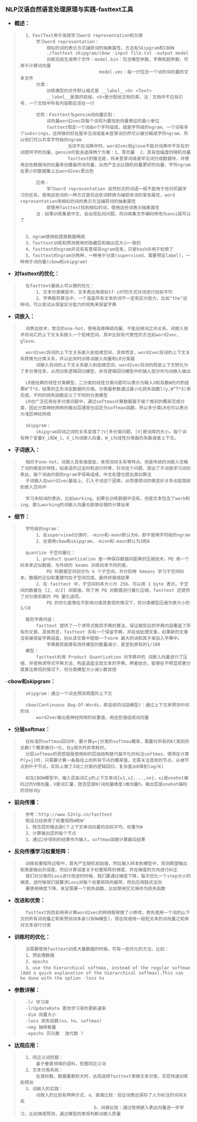 ### NLP汉语自然语言处理原理与实践-fasttext工具
- **概述：**
>       1、FastText用于高效学习word representation和分类
>           学习word representation：
>               相似的词的表示方式捕获词的抽象属性，方法有Skipgram和CBOW
>               ./fasttext skipgram/cbow -input file.txt -output model
>               训练完成生成两个文件：model.bin：包含模型参数、字典和超参数，可用于计算词向量
>                                   model.vec：每一行包含一个词的词向量的文本文件
>           分类：
>               训练模型的文件默认格式是 __label__<X> <Text>
>               __label__是类的前缀，<X>是分配给文档的类，注：文档中不应有引号，一个文档中所有内容都应该在一行
>
>           优势：Fasttext与gensim词向量区别：
>               词向量word2vec将每个词视为要找到向量表征的最小单位
>               fasttext假定一个词由n个字符组成，就是字符级的ngram，一个词有多个subsrings，这样做的好处是罕见词或者未登录词仍然可以被分解成字符ngram，所以他们可以共享字符级的ngram
>                       当词不在词典中时，word2vec和glove不能对词典中不存在的词提供字的向量，gensim可能会选择两个方案：1、零向量  2、具有低幅度的随机向量
>                       fasttext的做法是，将未登录词或者罕见词分成数据块，并使用这些数据块的向量来创建最终词向量，从而产生出比随机向量更好的向量，字符ngram在更小的数据集上比word2vec更出色
>
>           应用：
>               学习word representation 自然形式的词语一般不能用于任何机器学习的任务，使用这些词的一种方式是将这些词转换为捕获改词的某些属性，word representation用相似的词的表示方法捕获词的抽象属性
>               即使用fasttext找到相似的词，使用这些词表示抽象属性
>           注：如果训练集是中文，会出现乱码问题，将训练集文件编码修改为ansi就可以了
>
>
>       2、ngram使用前提是数据稀疏
>       3、fasttext训练和预测使用的隐藏层和输出层大小一致的
>       4、fasttext的ngram并没有有意保存ngram信息，只是hash并用于检索了
>       5、fasttext的ngram分两种，一种用于分类(supervised，需要预设label)，一种用于词向量(cbow和skipgram)
>
>

- **对fasttext的优化：**
>       在fasttext基础上可以做的优化：
>           1、文本分类模型中，文本表达用类似tf-idf的方式对词进行加权平均
>           2、字典裁剪算法中，一个涵盖所有文本的词不一定有区分能力，比如"the"这种词，可以尝试从保留区分能力的视角来保留字典
>
>
>
>


- **词嵌入：**
>       词表达技术，常见的one-hot，使用高维稀疏向量，不能反映词之间关系，词嵌入技术将词汇的上下文关系嵌入一个低维空间，其中比较有代表性的方法如word2vec、glove。
>
>       word2vec将词的上下文关系嵌入到低维空间，具体而言，word2vec将词的上下文关系转换为分类关系，并以此同时训练词嵌入向量和LR分类器
>           词嵌入将词的上下文关系嵌入到低维空间，word2vec将词的局部上下文转化为了多分类任务，从而训练逻辑回归模型，并将逻辑回归模型中的输入部分作为词嵌入输出
>
>       LR是经典的线性分类模型，二分类的线性分类问题可以表示为输入X和系数W的内积结果W^T*X，结果的正负决定数据的分类。分类器参数通过最小化损失函数l(y,W^T*X)来完成，不同的损失函数定义了不同的分类模型
>       LR也广泛应用在多分类问题中，通过softmax计算数据属于每个类别的概率完成分类，因此分类神经网络的输出层通常也设定为softmax函数，所以多分类LR也可以表示为浅层神经网络
>
>       skipgram：
>           skipgram将词之间的关系变成了|V|多分类问题，|V|是词库的大小。每个词有两个变量X_i和W_i，X_i为词嵌入向量，W_i为线性分类器的系数或者上下文。
>
>
>

- **子词嵌入：**
>       相对于one-hot，词嵌入具有维度低，体现词间关系等特点。但是传统的词嵌入忽略了词的微变形特性，如英语的过去时和进行时等，针对这个问题，提出了子词类学习词的表达，每个词由内部的ngram字母串组成，中文处理也提出类似算法
>       子词嵌入在word2vec基础上，引入子词这个因素，从而使得词的微变形关系也能隐射到嵌入空间中
>
>       学习未知词的表达，比如working，如果在训练数据中没有，但是文本包含了work和ing，那么working的词嵌入向量也能够合理的计算出来
>
>
>
>
>


- **细节：**
>       字符级的ngram：
>           1、在supervised分类时，-minn和-maxn默认为0，即不使用字符级的ngram
>           2、在使用cbow和skipgram，-minn和-maxn默认为3和6
>
>       quantize 子空间量化：
>           1、product quantization 是一种保存数据间距离的压缩技术。PQ 用一个码本来近似数据，与传统的 keams 训练码本不同的是，
>               PQ 将数据空间划分为 k 个子空间，并分别用 kmeans 学习子空间码本。数据的近似和重建均在子空间完成，最终拼接成结果
>           2、在 fasttext 中，子空间码本大小为 256，可以用 1 byte 表示。子空间的数量在 [2, d/2] 间取值。除了用 PQ 对数据进行量化压缩，fasttext 还提供了对分类系数的 PQ 量化选项。
>               PQ 的优化能够在不影响分类其表现的情况下，将分类模型压缩为原大小的1/10
>
>       裁剪字典内容：
>           fasttext 提供了一个诱导式裁剪字典的算法，保证裁剪后的字典内容覆盖了所有的文章。具体而言，fasttext 存有一个保留字典，并在线处理文章，如果新的文章没有被保留字典涵盖，则从该文章中提取一个norm 最大的词和其子串加入字典中。
>               字典裁剪能够有效将模型的数量减少，甚至到原有的1/100
>       模型：
>           fasttext利用 Product Quantization 对字典中的 词嵌入向量进行了压缩，并使用诱导式字典方法，构造涵盖全部文本的字典。两者结合，能够在不明显损害分类算法表现的情况下，将分类模型大小减小数百倍
>

-**cbow和skipgram：**
>       skipgram：通过一个词去预测周围的上下文
>
>       cbow(Continuous Bag-Of-Words，即连续的词袋模型)：通过上下文来预测中间的词
>           word2vec输出是神经网络的权重值，用这些值组成词向量
>
>
>
>
>

- **分层softmax：**
>       在标准的softmax回归中，要计算y=j分类的softmax概率，需要对所有的K(类别的总数)个概率做归一化，在y很大时非常耗时。
>       分层softmax的思想就是使用树的层级结构替代扁平化的标注softmax，使得在计算P(y=j)时，只需要计算一条路径上的所有节点的概率值，无需关注其他的节点，从根节点到叶子节点，实际上做了3词二分类的逻辑回归，复杂度从K降到log(K)
>
>       如在CBOW模型中，输入层由词汇y的上下文单词{x1,x2,...,xn}，xi是onehot编码过的V维向量，V是词汇量，隐含层是N(词向量维度)维向量h，输出层是onehot编码的目标词y
>

- **前向传播：**
>       参考：http://www.52nlp.cn/fasttext
>       假设已经获得了权重矩阵W和W'
>       1、隐含层的输出是C个上下文单词向量的加权平均，权重为W
>       2、计算输出层的每个节点
>       3、通过2步得到的结果作为输入，softmax函数计算最后结果
>

- **反向传播学习权重矩阵：**
>       训练权重矩阵过程中，首先产生随机初始值，然后输入样本到模型中，观测期望输出和真是输出的误差。然后计算误差关于权重矩阵的梯度，并在梯度的方向进行纠正
>       我们对分类的Loss进行改进的时候，我们要通过梯度下降，每次优化一个step大小的梯度，这时候我们就要求Loss对每个权重矩阵的偏导，然后应用链式法则
>       要使用梯度下降，肯定需要一个损失函数，比如使用交叉熵作为损失函数
>
>

- **改进和优势：**
>       fasttext将目前用来计算word2vec的网络框架做了小修改，原先使用一个词的山下文的所有词向量之和来预测词本身(CBOW模型)，现在改成用一段短文本的词向量之和来对文本进行分类
>
>

- **训练时的优化：**
>       当需要使用fasttext训练大量数据的时候，可有一些优化的方法，比如：
>       1、预处理数据
>       2、epochs
>       3、use the hierarchical softmax, instead of the regular softmax [Add a quick explanation of the hierarchical softmax].This can be done with the option -loss hs
>

- **参数详解：**
>       -lr 学习率
>       -lrUpdateRate 更改学习率的更新速率
>       -dim 向量大小
>       -loss 损失函数(ns、hs、softmax)
>       -neg 抽样数量
>       -epochs 历元数  迭代数 ?
>

- **达观应用：**
>       1、同近义词挖掘：
>           基于垂直领域的语料，挖掘同近义词
>       2、文本分类系统：
>           在类标数、数据量都较大时，达观选择fasttext来做文本分类，实现快速训练和预测
>       3、词嵌入的实践：
>           词嵌入的比较有两种方式，a、直接比较：验证词表达保存了人为标注的词间关系
>                                 b、间接比较：通过使用嵌入表达向量进一步学习，比如情感预测，通过模型的表现判断词嵌入质量
>
>
>
>
>
>
>
>
>
>
>
>
>
>
>
>
>
>
>
>
>
>
>
>
>
>
>

